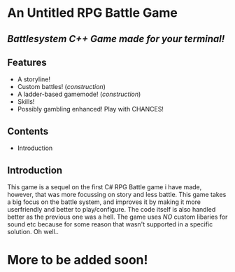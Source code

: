 # An Untitled RPG Battle Game
## _Battlesystem C++ Game made for your terminal!_

## Features

- A storyline!
- Custom battles! (_construction_)
- A ladder-based gamemode! (_construction_)
- Skills! 
- Possibly gambling enhanced! Play with CHANCES!

## Contents
- Introduction


## Introduction

This game is a sequel on the first C# RPG Battle game i have made, however, that was more focussing on story and less battle. This game takes a big focus on the battle system, and improves it by making it more userfriendly and better to play/configure. The code itself is also handled better as the previous one was a hell.
The game uses *NO* custom libaries for sound etc because for some reason that wasn't supported in a specific solution. Oh well..


# More to be added soon!


